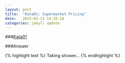 ```yaml
---
layout: post
title:  "Kata01: Supermarket Pricing"
date:   2015-03-13 14:35:18
categories: jekyll update
---
```


###[Kata01](http://codekata.com/kata/kata01-supermarket-pricing/)

###Answer

{% highlight text %}
Taking shower...
{% endhighlight %}